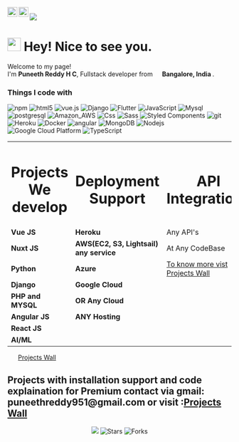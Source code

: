 <br/>
<a href="https://twitter.com/puneeth951">
  <img align="left" alt="PuneethReddyHC | Twitter" width="22px" style="color:blue" src="https://cdn.jsdelivr.net/npm/simple-icons@v3/icons/twitter.svg" />
</a>
<a href="https://www.linkedin.com/in/PuneethReddyHC/">
  <img align="left" alt="PuneethReddyHC LinkdeIN" width="22px" style="color:blue" src="https://cdn.jsdelivr.net/npm/simple-icons@v3/icons/linkedin.svg" />
</a>

![](https://visitor-badge.glitch.me/badge?page_id=puneethreddyhc.puneeth)

<h1><img src="https://emojis.slackmojis.com/emojis/images/1531849430/4246/blob-sunglasses.gif?1531849430" width="30"/> Hey! Nice to see you.</h1>


<p>Welcome to my page! </br> I'm <b>Puneeth Reddy H C</b>, Fullstack developer from <img src="https://image.flaticon.com/icons/png/128/256/256672.png" width="13"/> <b>Bangalore, India </b>.</p>
<h3>Things I code with</h3>
<p>
  <img alt="npm" src="https://img.shields.io/badge/-NPM-CB3837?style=flat-square&logo=npm&logoColor=white" />
  <img alt="html5" src="https://img.shields.io/badge/-HTML5-E34F26?style=flat-square&logo=html5&logoColor=white" />
  <img src="https://img.shields.io/static/v1?label=Vue.js&amp;message=v2.6&amp;color=4FC08D&amp;style=flat-square&amp;logo=vue.js&amp;logoColor=ffffff" alt="vue.js">
  <img alt="Django" src="https://img.shields.io/badge/Django-092E20?style=flat-square&logo=django&logoColor=white" />
  <img alt="Flutter" src="https://img.shields.io/badge/Flutter-02569B?style=flat-square&logo=flutter&logoColor=white" />
  <img alt="JavaScript" src="https://img.shields.io/badge/JavaScript-323330?style=flat-square&logo=javascript&logoColor=F7DF1E" />
  <img alt="Mysql" src="https://img.shields.io/badge/MySQL-00000F?style=flat-square&logo=mysql&logoColor=white" />
  <img alt="postgresql" src="https://img.shields.io/badge/PostgreSQL-316192?style=flat-square&logo=postgresql&logoColor=white" />
  <img alt="Amazon_AWS" src="https://img.shields.io/badge/Amazon_AWS-232F3E?style=flat-square&logo=amazon-aws&logoColor=white" />
  <img alt="Css" src="https://img.shields.io/badge/CSS-239120?&style=flat-square&logo=css3&logoColor=white" />
  <img alt="Sass" src="https://img.shields.io/badge/-Sass-CC6699?style=flat-square&logo=sass&logoColor=white" />
  <img alt="Styled Components" src="https://img.shields.io/badge/-Styled_Components-db7092?style=flat-square&logo=styled-components&logoColor=white" />
  <img alt="git" src="https://img.shields.io/badge/-Git-F05032?style=flat-square&logo=git&logoColor=white" />
  <img alt="Heroku" src="https://img.shields.io/badge/-Heroku-430098?style=flat-square&logo=heroku&logoColor=white" />
  <img alt="Docker" src="https://img.shields.io/badge/-Docker-46a2f1?style=flat-square&logo=docker&logoColor=white" />
  <img alt="angular" src="https://img.shields.io/badge/-Angular-DD0031?style=flat-square&logo=angular&logoColor=white" />
  <img alt="MongoDB" src="https://img.shields.io/badge/-MongoDB-13aa52?style=flat-square&logo=mongodb&logoColor=white" />
  <img alt="Nodejs" src="https://img.shields.io/badge/-Nodejs-43853d?style=flat-square&logo=Node.js&logoColor=white" />
  <img alt="Google Cloud Platform" src="https://img.shields.io/badge/-Google_Cloud_Platform-1a73e8?style=flat-square&logo=google-cloud&logoColor=white" />
  <img alt="TypeScript" src="https://img.shields.io/badge/-TypeScript-007ACC?style=flat-square&logo=typescript&logoColor=white" />
  
</p>
<table>
	<tr>
		<th><h1>Projects We develop</h1></th>
		<th><h1>Deployment Support</h1></th>
		<th><h1>API Integrations</h1></th>
	</tr>
	<tr>
		<td><b>Vue JS</b></td>
		<td><b>Heroku</b></td>
		<td>Any API's</td>
	</tr>
	<tr>
		<td><b>Nuxt JS</b></td>
		<td><b>AWS(EC2, S3, Lightsail) any service</b></td>
		<td>At Any CodeBase</td>
	</tr>
	<tr>
		<td><b>Python</b></td>
		<td><b>Azure</b></td>
		<td><a href="http://projectswall.com/">To know more vist Projects Wall</a></td>
	</tr>
	<tr>
		<td><b>Django</b></td>
		<td><b>Google Cloud</b></td>
		<td></td>
	</tr>
	<tr>
		<td><b>PHP and MYSQL</b></td>
		<td><b>OR Any Cloud</b></td>
		<td></td>
	</tr>
	<tr>
		<td><b>Angular JS</b></td>
		<td><b>ANY Hosting</b></td>
		<td></td>
	</tr>
	<tr>
		<td><b>React JS</b></td>
		<td><b></b></td>
		<td></td>
	</tr>
	<tr>
		<td><b>AI/ML</b></td>
		<td><b></b></td>
		<td></td>
	</tr>
</table>
<ul>
 <a href="http://projectswall.com/">Projects Wall</a>
</ul>

<h2> Projects with installation support and code explaination for Premium contact via gmail: puneethreddy951@gmail.com or visit :<a href="http://www.projectswall.com/">Projects Wall</a></h2>


<p align="center"><img src="https://github.com/PuneethReddyHC/PuneethReddyHC/workflows/README%20build/badge.svg" /> <img alt="Stars" src="https://img.shields.io/github/stars/PuneethReddyHC/PuneethReddyHC?style=flat-square&labelColor=343b41"/> <img alt="Forks" src="https://img.shields.io/github/forks/PuneethReddyHC/PuneethReddyHC?style=flat-square&labelColor=343b41"/></p>

